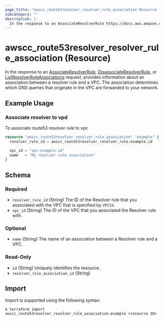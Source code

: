```yaml
---
page_title: "awscc_route53resolver_resolver_rule_association Resource - terraform-provider-awscc"
subcategory: ""
description: |-
  In the response to an AssociateResolverRule https://docs.aws.amazon.com/Route53/latest/APIReference/API_route53resolver_AssociateResolverRule.html, DisassociateResolverRule https://docs.aws.amazon.com/Route53/latest/APIReference/API_route53resolver_DisassociateResolverRule.html, or ListResolverRuleAssociations https://docs.aws.amazon.com/Route53/latest/APIReference/API_route53resolver_ListResolverRuleAssociations.html request, provides information about an association between a resolver rule and a VPC. The association determines which DNS queries that originate in the VPC are forwarded to your network.
---
```


# awscc_route53resolver_resolver_rule_association (Resource)

In the response to an [AssociateResolverRule](https://docs.aws.amazon.com/Route53/latest/APIReference/API_route53resolver_AssociateResolverRule.html), [DisassociateResolverRule](https://docs.aws.amazon.com/Route53/latest/APIReference/API_route53resolver_DisassociateResolverRule.html), or [ListResolverRuleAssociations](https://docs.aws.amazon.com/Route53/latest/APIReference/API_route53resolver_ListResolverRuleAssociations.html) request, provides information about an association between a resolver rule and a VPC. The association determines which DNS queries that originate in the VPC are forwarded to your network.

## Example Usage

### Associate resolver to vpd

To associate route53 resolver rule to vpc

```terraform
resource "awscc_route53resolver_resolver_rule_association" "example" {
  resolver_rule_id = awscc_route53resolver_resolver_rule.example.id

  vpc_id = "vpc-example-id"
  name   = "My resolver rule association"
}
```

<!-- schema generated by tfplugindocs -->
## Schema

### Required

- `resolver_rule_id` (String) The ID of the Resolver rule that you associated with the VPC that is specified by ``VPCId``.
- `vpc_id` (String) The ID of the VPC that you associated the Resolver rule with.

### Optional

- `name` (String) The name of an association between a Resolver rule and a VPC.

### Read-Only

- `id` (String) Uniquely identifies the resource.
- `resolver_rule_association_id` (String)

## Import

Import is supported using the following syntax:

```shell
$ terraform import awscc_route53resolver_resolver_rule_association.example <resource ID>
```